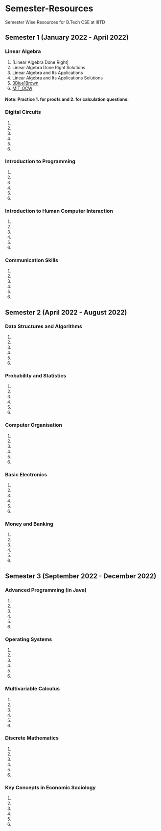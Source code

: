 # Semester-Resources
Semester Wise Resources for B.Tech CSE at IIITD


## Semester 1 (January 2022 - April 2022)

### Linear Algebra

1. [Linear Algebra Done Right]
2. Linear Algebra Done Right Solutions
3. Linear Algebra and Its Applications
4. Linear Algebra and Its Applications Solutions
5. [3Blue1Brown](https://www.3blue1brown.com/topics/linear-algebra)
6. [MIT_OCW](https://www.youtube.com/playlist?list=PL221E2BBF13BECF6C)

#### Note: Practice 1. for proofs and 2. for calculation questions.


### Digital Circuits

1. 
2. 
3. 
4. 
5. 
6. 


### Introduction to Programming

1. 
2. 
3. 
4. 
5. 
6. 


### Introduction to Human Computer Interaction

1. 
2. 
3. 
4. 
5. 
6. 

### Communication Skills

1. 
2. 
3. 
4. 
5. 
6. 




## Semester 2 (April 2022 - August 2022)

### Data Structures and Algorithms

1. 
2. 
3. 
4. 
5. 
6. 



### Probability and Statistics

1. 
2. 
3. 
4. 
5. 
6. 


### Computer Organisation

1. 
2. 
3. 
4. 
5. 
6. 


### Basic Electronics

1. 
2. 
3. 
4. 
5. 
6. 

### Money and Banking

1. 
2. 
3. 
4. 
5. 
6. 

## Semester 3 (September 2022 - December 2022)

### Advanced Programming (in Java)

1. 
2. 
3. 
4. 
5. 
6. 



### Operating Systems

1. 
2. 
3. 
4. 
5. 
6. 


### Multivariable Calculus

1. 
2. 
3. 
4. 
5. 
6. 


### Discrete Mathematics

1. 
2. 
3. 
4. 
5. 
6. 

### Key Concepts in Economic Sociology

1. 
2. 
3. 
4. 
5. 
6. 

